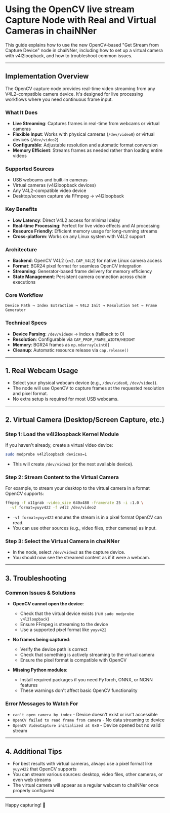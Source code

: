 # Using the OpenCV live stream Capture Node with Real and Virtual Cameras in chaiNNer

This guide explains how to use the new OpenCV-based "Get Stream from Capture Device" node in chaiNNer, including how to set up a virtual camera with v4l2loopback, and how to troubleshoot common issues.

---

## Implementation Overview

The OpenCV capture node provides real-time video streaming from any V4L2-compatible camera device. It's designed for live processing workflows where you need continuous frame input.

### What It Does
- **Live Streaming**: Captures frames in real-time from webcams or virtual cameras
- **Flexible Input**: Works with physical cameras (`/dev/video0`) or virtual devices (`/dev/video2`)
- **Configurable**: Adjustable resolution and automatic format conversion
- **Memory Efficient**: Streams frames as needed rather than loading entire videos

### Supported Sources
- USB webcams and built-in cameras
- Virtual cameras (v4l2loopback devices)
- Any V4L2-compatible video device
- Desktop/screen capture via FFmpeg → v4l2loopback

### Key Benefits
- **Low Latency**: Direct V4L2 access for minimal delay
- **Real-time Processing**: Perfect for live video effects and AI processing
- **Resource Friendly**: Efficient memory usage for long-running streams
- **Cross-platform**: Works on any Linux system with V4L2 support

### Architecture
- **Backend**: OpenCV V4L2 (`cv2.CAP_V4L2`) for native Linux camera access
- **Format**: BGR24 pixel format for seamless OpenCV integration
- **Streaming**: Generator-based frame delivery for memory efficiency
- **State Management**: Persistent camera connection across chain executions

### Core Workflow
```
Device Path → Index Extraction → V4L2 Init → Resolution Set → Frame Generator
```

### Technical Specs
- **Device Parsing**: `/dev/videoN` → index `N` (fallback to 0)
- **Resolution**: Configurable via `CAP_PROP_FRAME_WIDTH/HEIGHT`
- **Memory**: BGR24 frames as `np.ndarray[uint8]`
- **Cleanup**: Automatic resource release via `cap.release()`

---

## 1. Real Webcam Usage

- Select your physical webcam device (e.g., `/dev/video0`, `/dev/video1`).
- The node will use OpenCV to capture frames at the requested resolution and pixel format.
- No extra setup is required for most USB webcams.

---

## 2. Virtual Camera (Desktop/Screen Capture, etc.)

### Step 1: Load the v4l2loopback Kernel Module

If you haven't already, create a virtual video device:

```sh
sudo modprobe v4l2loopback devices=1
```
- This will create `/dev/video2` (or the next available device).

### Step 2: Stream Content to the Virtual Camera

For example, to stream your desktop to the virtual camera in a format OpenCV supports:

```sh
ffmpeg -f x11grab -video_size 640x480 -framerate 25 -i :1.0 \
  -vf format=yuyv422 -f v4l2 /dev/video2
```
- `-vf format=yuyv422` ensures the stream is in a pixel format OpenCV can read.
- You can use other sources (e.g., video files, other cameras) as input.

### Step 3: Select the Virtual Camera in chaiNNer

- In the node, select `/dev/video2` as the capture device.
- You should now see the streamed content as if it were a webcam.

---

## 3. Troubleshooting

### Common Issues & Solutions

- **OpenCV cannot open the device**:
  - Check that the virtual device exists (run `sudo modprobe v4l2loopback`)
  - Ensure FFmpeg is streaming to the device
  - Use a supported pixel format like `yuyv422`

- **No frames being captured**:
  - Verify the device path is correct
  - Check that something is actively streaming to the virtual camera
  - Ensure the pixel format is compatible with OpenCV

- **Missing Python modules**:
  - Install required packages if you need PyTorch, ONNX, or NCNN features
  - These warnings don't affect basic OpenCV functionality

### Error Messages to Watch For

- `can't open camera by index` - Device doesn't exist or isn't accessible
- `OpenCV failed to read frame from camera` - No data streaming to device
- `OpenCV VideoCapture initialized at 0x0` - Device opened but no valid stream

---

## 4. Additional Tips

- For best results with virtual cameras, always use a pixel format like `yuyv422` that OpenCV supports
- You can stream various sources: desktop, video files, other cameras, or even web streams
- The virtual camera will appear as a regular webcam to chaiNNer once properly configured

---

Happy capturing! 🎥

